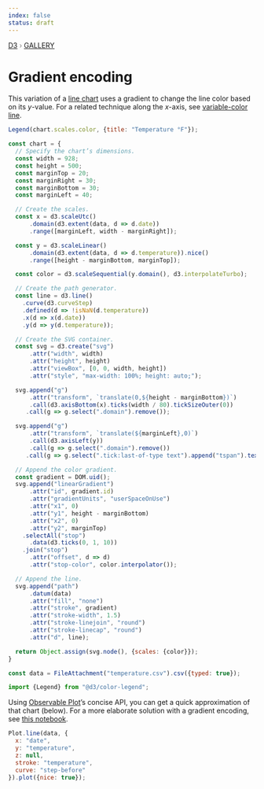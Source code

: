 ```yaml
---
index: false
status: draft
---
```


<div style="color: grey; font: 13px/25.5px var(--sans-serif); text-transform: uppercase;"><h1 style="display: none;">Gradient encoding</h1><a href="https://d3js.org/">D3</a> › <a href="/@d3/gallery">Gallery</a></div>

# Gradient encoding

This variation of a [line chart](/@d3/line-chart) uses a gradient to change the line color based on its _y_-value. For a related technique along the _x_-axis, see [variable-color line](/@d3/variable-color-line).

```js
Legend(chart.scales.color, {title: "Temperature °F"});
```

```js echo
const chart = {
  // Specify the chart’s dimensions.
  const width = 928;
  const height = 500;
  const marginTop = 20;
  const marginRight = 30;
  const marginBottom = 30;
  const marginLeft = 40;

  // Create the scales.
  const x = d3.scaleUtc()
      .domain(d3.extent(data, d => d.date))
      .range([marginLeft, width - marginRight]);

  const y = d3.scaleLinear()
      .domain(d3.extent(data, d => d.temperature)).nice()
      .range([height - marginBottom, marginTop]);

  const color = d3.scaleSequential(y.domain(), d3.interpolateTurbo);

  // Create the path generator.
  const line = d3.line()
    .curve(d3.curveStep)
    .defined(d => !isNaN(d.temperature))
    .x(d => x(d.date))
    .y(d => y(d.temperature));

  // Create the SVG container.
  const svg = d3.create("svg")
      .attr("width", width)
      .attr("height", height)
      .attr("viewBox", [0, 0, width, height])
      .attr("style", "max-width: 100%; height: auto;");

  svg.append("g")
      .attr("transform", `translate(0,${height - marginBottom})`)
      .call(d3.axisBottom(x).ticks(width / 80).tickSizeOuter(0))
     .call(g => g.select(".domain").remove());

  svg.append("g")
      .attr("transform", `translate(${marginLeft},0)`)
      .call(d3.axisLeft(y))
      .call(g => g.select(".domain").remove())
     .call(g => g.select(".tick:last-of-type text").append("tspan").text("°F"));

  // Append the color gradient.
  const gradient = DOM.uid();
  svg.append("linearGradient")
      .attr("id", gradient.id)
      .attr("gradientUnits", "userSpaceOnUse")
      .attr("x1", 0)
      .attr("y1", height - marginBottom)
      .attr("x2", 0)
      .attr("y2", marginTop)
    .selectAll("stop")
      .data(d3.ticks(0, 1, 10))
    .join("stop")
      .attr("offset", d => d)
      .attr("stop-color", color.interpolator());

  // Append the line.
  svg.append("path")
      .datum(data)
      .attr("fill", "none")
      .attr("stroke", gradient)
      .attr("stroke-width", 1.5)
      .attr("stroke-linejoin", "round")
      .attr("stroke-linecap", "round")
      .attr("d", line);

  return Object.assign(svg.node(), {scales: {color}});
}
```

```js echo
const data = FileAttachment("temperature.csv").csv({typed: true});
```

```js echo
import {Legend} from "@d3/color-legend";
```

Using [Observable Plot](/plot/)’s concise API, you can get a quick approximation of that chart (below). For a more elaborate solution with a gradient encoding, see [this notebook](https://observablehq.com/@observablehq/plot-gradient-encoding?intent=fork).

```js echo
Plot.line(data, {
  x: "date",
  y: "temperature",
  z: null,
  stroke: "temperature",
  curve: "step-before"
}).plot({nice: true});
```
